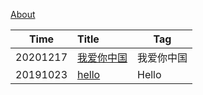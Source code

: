 [About](About)

|  Time  | Title                          | Tag   |
| :----: | :----------------------------- | ----- |
| 20201217 | [我爱你中国](Page/我爱你中国) | 我爱你中国 |
| 20191023 | [hello](Page/hello) | Hello |


